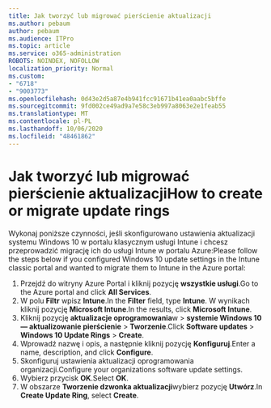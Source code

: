 ```yaml
---
title: Jak tworzyć lub migrować pierścienie aktualizacji
ms.author: pebaum
author: pebaum
ms.audience: ITPro
ms.topic: article
ms.service: o365-administration
ROBOTS: NOINDEX, NOFOLLOW
localization_priority: Normal
ms.custom:
- "6718"
- "9003773"
ms.openlocfilehash: 0d43e2d5a87e4b941fcc91671b41ea0aabc5bffe
ms.sourcegitcommit: 9fd002ce49ad9a7e58c3eb997a8063e2e1feab55
ms.translationtype: MT
ms.contentlocale: pl-PL
ms.lasthandoff: 10/06/2020
ms.locfileid: "48461862"
---
```

# <a name="how-to-create-or-migrate-update-rings"></a><span data-ttu-id="f7176-102">Jak tworzyć lub migrować pierścienie aktualizacji</span><span class="sxs-lookup"><span data-stu-id="f7176-102">How to create or migrate update rings</span></span>

<span data-ttu-id="f7176-103">Wykonaj poniższe czynności, jeśli skonfigurowano ustawienia aktualizacji systemu Windows 10 w portalu klasycznym usługi Intune i chcesz przeprowadzić migrację ich do usługi Intune w portalu Azure:</span><span class="sxs-lookup"><span data-stu-id="f7176-103">Please follow the steps below if you configured Windows 10 update settings in the Intune classic portal and wanted to migrate them to Intune in the Azure portal:</span></span>

1. <span data-ttu-id="f7176-104">Przejdź do witryny Azure Portal i kliknij pozycję **wszystkie usługi**.</span><span class="sxs-lookup"><span data-stu-id="f7176-104">Go to the Azure portal and click **All Services**.</span></span>
2. <span data-ttu-id="f7176-105">W polu **Filtr** wpisz **Intune**.</span><span class="sxs-lookup"><span data-stu-id="f7176-105">In the **Filter** field, type **Intune**.</span></span> <span data-ttu-id="f7176-106">W wynikach kliknij pozycję **Microsoft Intune**.</span><span class="sxs-lookup"><span data-stu-id="f7176-106">In the results, click **Microsoft Intune**.</span></span>
3. <span data-ttu-id="f7176-107">Kliknij pozycję **aktualizacje oprogramowania**w  >  **systemie Windows 10 — aktualizowanie pierścienie**  >  **Tworzenie**.</span><span class="sxs-lookup"><span data-stu-id="f7176-107">Click **Software updates** > **Windows 10 Update Rings** > **Create**.</span></span>
4. <span data-ttu-id="f7176-108">Wprowadź nazwę i opis, a następnie kliknij pozycję **Konfiguruj**.</span><span class="sxs-lookup"><span data-stu-id="f7176-108">Enter a name, description, and click **Configure**.</span></span>
5. <span data-ttu-id="f7176-109">Skonfiguruj ustawienia aktualizacji oprogramowania organizacji.</span><span class="sxs-lookup"><span data-stu-id="f7176-109">Configure your organizations software update settings.</span></span>
6. <span data-ttu-id="f7176-110">Wybierz przycisk **OK**.</span><span class="sxs-lookup"><span data-stu-id="f7176-110">Select **OK**.</span></span>
7. <span data-ttu-id="f7176-111">W obszarze **Tworzenie dzwonka aktualizacji**wybierz pozycję **Utwórz**.</span><span class="sxs-lookup"><span data-stu-id="f7176-111">In **Create Update Ring**, select **Create**.</span></span>
